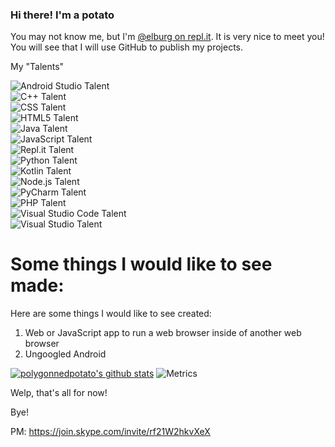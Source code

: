 ### Hi there! I'm a potato

You may not know me, but I'm [@elburg on repl.it](https://repl.it/@elburg "I make stuff there!"). It is very nice to meet you! You will see that I will use GitHub to publish my projects.

My "Talents"

![Android Studio Talent](https://img.shields.io/endpoint?url=https://raw.githubusercontent.com/polygonnedpotato/polygonnedpotato/main/talentdata/androidstudio.json "so i can't really make android apps yet.")  
![C++ Talent](https://img.shields.io/endpoint?url=https://raw.githubusercontent.com/polygonnedpotato/polygonnedpotato/main/talentdata/cpp.json "don't speak the language")  
![CSS Talent](https://img.shields.io/endpoint?url=https://raw.githubusercontent.com/polygonnedpotato/polygonnedpotato/main/talentdata/css.json "I'm starting to get it now!")   
![HTML5 Talent](https://img.shields.io/endpoint?url=https://raw.githubusercontent.com/polygonnedpotato/polygonnedpotato/main/talentdata/htmlfive.json "lol i am a noob but getting better.")  
![Java Talent](https://img.shields.io/endpoint?url=https://raw.githubusercontent.com/polygonnedpotato/polygonnedpotato/main/talentdata/java.json "In a nutshell, don't ask me to help you with Java.")  
![JavaScript Talent](https://img.shields.io/endpoint?url=https://raw.githubusercontent.com/polygonnedpotato/polygonnedpotato/main/talentdata/js.json "i don't know how to make web apps yet, but i do know quite a lot.")  
![Repl.it Talent](https://img.shields.io/endpoint?url=https://raw.githubusercontent.com/polygonnedpotato/polygonnedpotato/main/talentdata/replit.json "I (almost) know my entire way around!")  
![Python Talent](https://img.shields.io/endpoint?url=https://raw.githubusercontent.com/polygonnedpotato/polygonnedpotato/main/talentdata/py.json&namedLogo=https://raw.githubusercontent.com/polygonnedpotato/polygonnedpotato/main/talentdata/py.svg "Basically, I know my way around...")  
![Kotlin Talent](https://img.shields.io/endpoint?url=https://raw.githubusercontent.com/polygonnedpotato/polygonnedpotato/main/talentdata/kt.json "I know Kotlin, but I don't know Kotlin.")  
![Node.js Talent](https://img.shields.io/endpoint?url=https://raw.githubusercontent.com/polygonnedpotato/polygonnedpotato/main/talentdata/nodejs.json "nope.")  
![PyCharm Talent](https://img.shields.io/endpoint?url=https://raw.githubusercontent.com/polygonnedpotato/polygonnedpotato/main/talentdata/pycharm.json "i need to do some more work...")  
![PHP Talent](https://img.shields.io/endpoint?url=https://raw.githubusercontent.com/polygonnedpotato/polygonnedpotato/main/talentdata/php.json "I got work i need to do first.")  
![Visual Studio Code Talent](https://img.shields.io/endpoint?url=https://raw.githubusercontent.com/polygonnedpotato/polygonnedpotato/main/talentdata/vscode.json "I think i know what i'm doing...")  
![Visual Studio Talent](https://img.shields.io/endpoint?url=https://raw.githubusercontent.com/polygonnedpotato/polygonnedpotato/main/talentdata/vs.json "i don't know what im doing...")   
  
  
# Some things I would like to see made:

Here are some things I would like to see created:

1. Web or JavaScript app to run a web browser inside of another web browser  
2. Ungoogled Android

[![polygonnedpotato's github stats](https://github-readme-stats.vercel.app/api?username=polygonnedpotato)](https://github.com/anuraghazra/github-readme-stats)
![Metrics](https://metrics.lecoq.io/polygonnedpotato?template=classic&languages=1&isocalendar=1&introduction=1&followup=1&activity=1&projects=1&people=1&lines=1&stars=1&pagespeed=1&activity.limit=5&activity.days=14&activity.filter=all&activity.visibility=all&activity.timestamps=true&introduction.title=true&isocalendar.duration=full-year&languages.colors=github&languages.details=bytes-size%2C%20percentage&languages.threshold=0%25&people.limit=30&people.size=28&people.types=followers%2C%20following&people.identicons=false&people.shuffle=false&projects.limit=4&projects.descriptions=false&stars.limit=4&pagespeed.url=a-1.elburg.repl.co&pagespeed.detailed=true&pagespeed.screenshot=true&config.timezone=America%2FLos_Angeles)

Welp, that's all for now!

Bye!

PM: https://join.skype.com/invite/rf21W2hkvXeX

